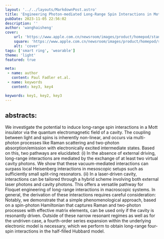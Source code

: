 ```yaml
---
layout: '../../layouts/MarkdownPost.astro'
title: 'Engineering Photon-mediated Long-Range Spin Interactions in Mott Insulators'
pubDate: 2023-11-05 22:56:02
description: ''
author: 'wanghaisheng'
cover:
    url: 'https://www.apple.com.cn/newsroom/images/product/homepod/standard/Apple-HomePod-hero-230118_big.jpg.large_2x.jpg'
    square: 'https://www.apple.com.cn/newsroom/images/product/homepod/standard/Apple-HomePod-hero-230118_big.jpg.large_2x.jpg'
    alt: 'cover'
tags: ['smart ring', 'wearable'] 
theme: 'light'
featured: true

meta:
 - name: author
   content: Paul Fadler et.al.
 - name: keywords
   content: key3, key4

keywords: key1, key2, key3
---
```


## abstracts:
We investigate the potential to induce long-range spin interactions in a Mott insulator via the quantum electromagnetic field of a cavity. The coupling between light and spins is inherently non-linear, and occurs via multi-photon processes like Raman scattering and two-photon absorption/emission with electronically excited intermediate states. Based on this, two pathways are elucidated: (i) In the absence of external driving, long-range interactions are mediated by the exchange of at least two virtual cavity photons. We show that these vacuum-mediated interactions can surpass local Heisenberg interactions in mesoscopic setups such as sufficiently small split-ring resonators. (ii) In a laser-driven cavity, interactions can be tailored through a hybrid scheme involving both external laser photons and cavity photons. This offers a versatile pathway for Floquet engineering of long-range interactions in macroscopic systems. In general, the derivation of these interactions requires careful consideration: Notably, we demonstrate that a simple phenomenological approach, based on a spin-photon Hamiltonian that captures Raman and two-photon processes with effective matrix elements, can be used only if the cavity is resonantly driven. Outside of these narrow resonant regimes as well as for the undriven case, a fourth-order series expansion within the underlying electronic model is necessary, which we perform to obtain long-range four-spin interactions in the half-filled Hubbard model.
